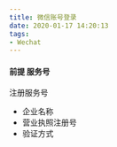 ```yaml
---
title: 微信账号登录
date: 2020-01-17 14:20:13
tags:
- Wechat
---
```

#### 前提 服务号
注册服务号<br>
+ 企业名称
+ 营业执照注册号
+ 验证方式